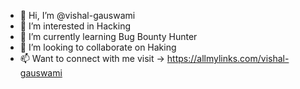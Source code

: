 - 👋 Hi, I’m @vishal-gauswami
- 👀 I’m interested in Hacking
- 🌱 I’m currently learning Bug Bounty Hunter
- 💞️ I’m looking to collaborate on Haking
- 📫 Want to connect with me visit -> https://allmylinks.com/vishal-gauswami

<!---
vishal-gauswami/vishal-gauswami is a ✨ special ✨ repository because its `README.md` (this file) appears on your GitHub profile.
You can click the Preview link to take a look at your changes.
--->
